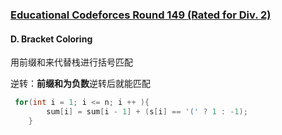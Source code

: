 ### [Educational Codeforces Round 149 (Rated for Div. 2)](https://codeforces.com/contest/1837)



#### D. Bracket Coloring

用前缀和来代替栈进行括号匹配

逆转：**前缀和为负数**逆转后就能匹配

```c++
 for(int i = 1; i <= n; i ++ ){
        sum[i] = sum[i - 1] + (s[i] == '(' ? 1 : -1);
    }
```



